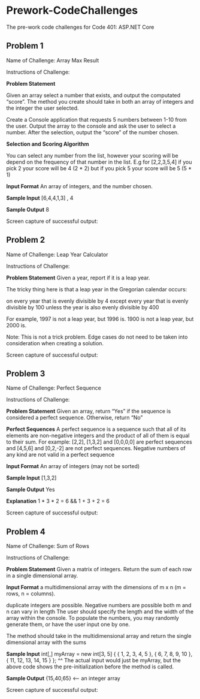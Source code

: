 # Prework-CodeChallenges
The pre-work code challenges for Code 401: ASP.NET Core

## Problem 1

Name of Challenge: Array Max Result

Instructions of Challenge: 

**Problem Statement**

Given an array select a number that exists, and output the computated “score”. The method you create should take in both an array of integers and the integer the user selected.

Create a Console application that requests 5 numbers between 1-10 from the user. Output the array to the console and ask the user to select a number. After the selection, output the “score” of the number chosen.

**Selection and Scoring Algorithm**

You can select any number from the list, however your scoring will be depend on the frequency of that number in the list. E.g for [2,2,3,5,4] if you pick 2 your score will be 4 (2 * 2) but if you pick 5 your score will be 5 (5 * 1)

**Input Format**
An array of integers, and the number chosen.

**Sample Input**
[6,4,4,1,3] , 4

**Sample Output**
8

Screen capture of successful output:

## Problem 2

Name of Challenge: Leap Year Calculator

Instructions of Challenge: 

**Problem Statement**
Given a year, report if it is a leap year.

The tricky thing here is that a leap year in the Gregorian calendar occurs:

on every year that is evenly divisible by 4
except every year that is evenly divisible by 100
unless the year is also evenly divisible by 400

For example, 1997 is not a leap year, but 1996 is. 1900 is not a leap year, but 2000 is.

Note: This is not a trick problem. Edge cases do not need to be taken into consideration when creating a solution.

Screen capture of successful output:

## Problem 3  

Name of Challenge: Perfect Sequence

Instructions of Challenge: 

**Problem Statement**
Given an array, return “Yes” if the sequence is considered a perfect sequence. Otherwise, return “No”

**Perfect Sequences**
A perfect sequence is a sequence such that all of its elements are non-negative integers and the product of all of them is equal to their sum. For example: [2,2], [1,3,2] and [0,0,0,0] are perfect sequences and [4,5,6] and [0,2,-2] are not perfect sequences. Negative numbers of any kind are not valid in a perfect sequence

**Input Format**
An array of integers (may not be sorted)

**Sample Input**
[1,3,2]

**Sample Output**
Yes

**Explanation**
1 * 3 * 2 = 6 && 1 + 3 + 2 = 6

Screen capture of successful output:

## Problem 4  

Name of Challenge: Sum of Rows

Instructions of Challenge: 

**Problem Statement**
Given a matrix of integers. Return the sum of each row in a single dimensional array.

**Input Format**
a multidimensional array with the dimensions of m x n (m = rows, n = columns).

duplicate integers are possible.
Negative numbers are possible
both m and n can vary in length
The user should specify the length and the width of the array within the console. To populate the numbers, you may randomly generate them, or have the user input one by one.

The method should take in the multidimensional array and return the single dimensional array with the sums

**Sample Input**
int[,] myArray = new int[3, 5] { { 1, 2, 3, 4, 5 }, { 6, 7, 8, 9, 10 }, { 11, 12, 13, 14, 15 } };
^^ The actual input would just be myArray, but the above code shows the pre-initialization before the method is called.

**Sample Output**
{15,40,65} <– an integer array

Screen capture of successful output:
